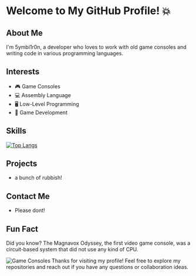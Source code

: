 <!--
**Symbitron/Symbitron** is a ✨ _special_ ✨ repository because its `README.md` (this file) appears on your GitHub profile.

Here are some ideas to get you started:

- 🔭 I’m currently working on ...
- 🌱 I’m currently learning ...
- 👯 I’m looking to collaborate on ...
- 🤔 I’m looking for help with ...
- 💬 Ask me about ...
- 📫 How to reach me: ...
- 😄 Pronouns: ...
- ⚡ Fun fact: ...
-->

# Welcome to My GitHub Profile! 💥

## About Me
I'm 5ymbi1r0n, a developer who loves to work with old game consoles and writing code in various programming languages.

## Interests
- 🎮  Game Consoles
- 💻  Assembly Language
- 🖥   Low-Level Programming
- 💾  Game Development

## Skills
[![Top Langs](https://github-readme-stats.vercel.app/api/top-langs/?username=Symbitron&layout=donut-vertical&count_private=true&include_forks=true)](https://github.com/anuraghazra/github-readme-stats)

## Projects
- a bunch of rubbish!

## Contact Me
- Please dont!

## Fun Fact
Did you know? The Magnavox Odyssey, the first video game console, was a circuit-based system that did not use any kind of CPU.

![Game Consoles](https://www.aftersomemath.com/assets/img/odyssey-replaced-daughter-cards.jpg)
Thanks for visiting my profile! Feel free to explore my repositories and reach out if you have any questions or collaboration ideas.
